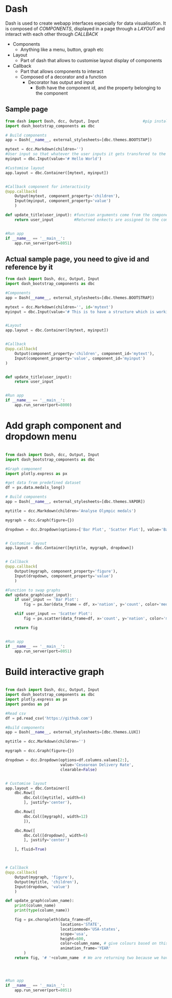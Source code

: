 # Dash

Dash is used to create webapp interfaces especially for data visualisation. 
It is composed of *COMPONENTS*, displayed in a page through a *LAYOUT* and interact with each other through *CALLBACK*

- Components
	+ Anything like a menu, button, graph etc
- Layout
	+ Part of dash that allows to customise layout display of components
- Callback
	+ Part that allows components to interact
	+ Composed of a decorator and a function
		* Decorator has output and input
			- Both have the component id, and the property belonging to the component 
	



## Sample page
```py
from dash import Dash, dcc, Output, Input					#pip install dash dash-bootstrap-components
import dash_bootstrap_components as dbc

# Build components
app = Dash(__name__, external_stylesheets=[dbc.themes.BOOTSTAP])

mytext = dcc.Markdown(children='')
#User input so that whatever the user inputs it gets transfered to the markdown box above. This input has starting text
myinput = dbc.Input(value='# Hello World')

#Customise layout
app.layout = dbc.Container([mytext, myinput])


#Callback component for interactivity
@app.callback(
	Output(mytext, component_property='children'),
	Input(myinput, component_property='value')
	)

def update_title(user_input): #function arguments come from the component property of the Input
	return user_input		  #Returned onkects are assigned to the component property of the Output


#Run app
if __name__ == '__main__':
	app.run_server(port=8051)
```


## Actual sample page, you need to give id and reference by it
```py
from dash import Dash, dcc, Output, Input
import dash_bootstrap_components as dbc

#Components
app = Dash(__name__, external_stylesheets=[dbc.themes.BOOTSTRAP])

mytext = dcc.Markdown(children='', id='mytext')
myinput = dbc.Input(value='# This is to have a structure which is working', id='myinput')


#Layout
app.layout = dbc.Container([mytext, myinput])


#Callback
@app.callback(
    Output(component_property='children', component_id='mytext'),
    Input(component_property='value', component_id='myinput')
)


def update_title(user_input):
    return user_input


#Run app
if __name__ == '__main__':
    app.run_server(port=8000)
```




# Add graph component and dropdown menu
```py

from dash import Dash, dcc, Output, Input
import dash_bootstrap_components as dbc

#Graph component
import plotly.express as px

#get data from predefined dataset
df = px.data.medals_long()

# Build components
app = Dash(__name__, external_stylesheets=[dbc.themes.VAPOR])

mytitle = dcc.Markdown(children='Analyse Olympic medals')

mygraph = dcc.Graph(figure={})

dropdown = dcc.Dropdown(options=['Bar Plot', 'Scatter Plot'], value='Bar Plot', clearable=False)#Value is for initial plot displayed


# Customise layout
app.layout = dbc.Container([mytitle, mygraph, dropdown])


# Callback 
@app.callback(
	Output(mygraph, component_property='figure'),
	Input(dropdown, component_property='value')
	)

#Function to swap graphs
def update_graph(user_input):
	if user_input == 'Bar Plot':
		fig = px.bar(data_frame = df, x='nation', y='count', color='medal')

	elif user_input == 'Scatter Plot':
		fig = px.scatter(data_frame=df, x='count', y='nation', color='medal', symbol='medal')

	return fig


#Run app
if __name__ == '__main__':
	app.run_server(port=8051)
```






# Build interactive graph
```py

from dash import Dash, dcc, Output, Input
import dash_bootstrap_components as dbc
import plotly.express as px
import pandas as pd

#Read csv 
df = pd.read_csv('https://github.com')

#Build components
app = Dash(__name__, external_stylesheets=[dbc.themes.LUX])

mytitle = dcc.Markdown(children='')

mygraph = dcc.Graph(figure={})

dropdown = dcc.Dropdown(options=df.columns.values[2:], 
						value='Cesearean Delivery Rate', 
						clearable=False)


# Customise layout
app.layout = dbc.Container([
	dbc.Row([
		dbc.Col([mytitle], width=6)
		], justify='center'),

	dbc.Row([
		dbc.Col([mygraph], width=12)
		]),

	dbc.Row([
		dbc.Col([dropdown], width=6)
		], justify='center')

	], fluid=True)



# Callback
@app.callback(
	Output(mygraph, 'figure'),
	Output(mytitle, 'children'),
	Input(dropdown, 'value')
	)

def update_graph(column_name):
	print(column_name)
	print(type(column_name))

	fig = px.choropleth(data_frame=df,
						locations='STATE',
						locationmode='USA-states',
						scope='usa',
						height=600,
						color=column_name, # give colours based on this value 
						animation_frame='YEAR'
		)
	return fig, '# '+column_name  # We are returning two because we have two outputs, it gets returned in order of declaration




#Run app
if __name__ == '__main__':
	app.run_server(port=8051)
```

























